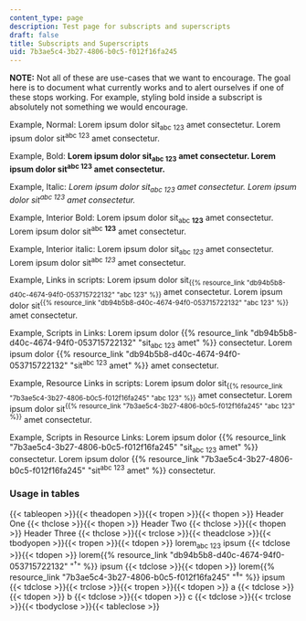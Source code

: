 ```yaml
---
content_type: page
description: Test page for subscripts and superscripts
draft: false
title: Subscripts and Superscripts
uid: 7b3ae5c4-3b27-4806-b0c5-f012f16fa245
---
```


**NOTE:** Not all of these are use-cases that we want to encourage. The goal here is to document what currently works and to alert ourselves if one of these stops working. For example, styling bold inside a subscript is absolutely not something we would encourage.

Example, Normal: Lorem ipsum dolor sit<sub>abc 123</sub> amet consectetur. Lorem ipsum dolor sit<sup>abc 123</sup> amet consectetur.

Example, Bold: **Lorem ipsum dolor sit<sub>abc 123</sub> amet consectetur. Lorem ipsum dolor sit<sup>abc 123</sup> amet consectetur.**

Example, Italic: *Lorem ipsum dolor sit<sub>abc 123</sub> amet consectetur. Lorem ipsum dolor sit<sup>abc 123</sup> amet consectetur.*

Example, Interior Bold: Lorem ipsum dolor sit<sub>abc **123**</sub> amet consectetur. Lorem ipsum dolor sit<sup>abc **123**</sup> amet consectetur.

Example, Interior italic: Lorem ipsum dolor sit<sub>abc *123*</sub> amet consectetur. Lorem ipsum dolor sit<sup>abc *123*</sup> amet consectetur.

Example, Links in scripts: Lorem ipsum dolor sit<sub>{{% resource_link "db94b5b8-d40c-4674-94f0-053715722132" "abc 123" %}}</sub> amet consectetur. Lorem ipsum dolor sit<sup>{{% resource_link "db94b5b8-d40c-4674-94f0-053715722132" "abc 123" %}}</sup> amet consectetur.

Example, Scripts in Links: Lorem ipsum dolor {{% resource_link "db94b5b8-d40c-4674-94f0-053715722132" "sit<sub>abc 123</sub> amet" %}} consectetur. Lorem ipsum dolor {{% resource_link "db94b5b8-d40c-4674-94f0-053715722132" "sit<sup>abc 123</sup> amet" %}} amet consectetur.

Example, Resource Links in scripts: Lorem ipsum dolor sit<sub>{{% resource_link "7b3ae5c4-3b27-4806-b0c5-f012f16fa245" "abc 123" %}}</sub> amet consectetur. Lorem ipsum dolor sit<sup>{{% resource_link "7b3ae5c4-3b27-4806-b0c5-f012f16fa245" "abc 123" %}}</sup> amet consectetur.

Example, Scripts in Resource Links: Lorem ipsum dolor {{% resource_link "7b3ae5c4-3b27-4806-b0c5-f012f16fa245" "sit<sub>abc 123</sub> amet" %}} consectetur. Lorem ipsum dolor {{% resource_link "7b3ae5c4-3b27-4806-b0c5-f012f16fa245" "sit<sup>abc 123</sup> amet" %}} consectetur.

### Usage in tables

{{< tableopen >}}{{< theadopen >}}{{< tropen >}}{{< thopen >}}
Header One
{{< thclose >}}{{< thopen >}}
Header Two
{{< thclose >}}{{< thopen >}}
Header Three
{{< thclose >}}{{< trclose >}}{{< theadclose >}}{{< tbodyopen >}}{{< tropen >}}{{< tdopen >}}
lorem<sub>abc 123</sub> ipsum
{{< tdclose >}}{{< tdopen >}}
lorem{{% resource_link "db94b5b8-d40c-4674-94f0-053715722132" "<sup>†</sup>" %}} ipsum
{{< tdclose >}}{{< tdopen >}}
lorem{{% resource_link "7b3ae5c4-3b27-4806-b0c5-f012f16fa245" "<sup>‡</sup>" %}} ipsum
{{< tdclose >}}{{< trclose >}}{{< tropen >}}{{< tdopen >}}
a
{{< tdclose >}}{{< tdopen >}}
b
{{< tdclose >}}{{< tdopen >}}
c
{{< tdclose >}}{{< trclose >}}{{< tbodyclose >}}{{< tableclose >}}